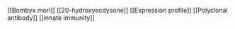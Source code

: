 [[Bombyx mori]]
[[20-hydroxyecdysone]]
[[Expression profile]]
[[Polyclonal antibody]]
[[innate immunity]]
